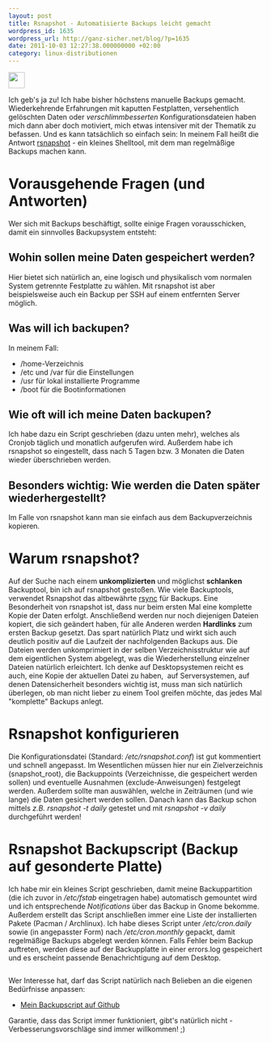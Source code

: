 ```yaml
---
layout: post
title: Rsnapshot - Automatisierte Backups leicht gemacht
wordpress_id: 1635
wordpress_url: http://ganz-sicher.net/blog/?p=1635
date: 2011-10-03 12:27:38.000000000 +02:00
category: linux-distributionen
---
```

<img class="lefticon" title="backups" src="{{site.url}}/wp-content/uploads/backups.png" alt="" width="32" height="32" />

Ich geb's ja zu! Ich habe bisher höchstens manuelle Backups gemacht. Wiederkehrende Erfahrungen mit kaputten Festplatten, versehentlich gelöschten Daten oder <em>verschlimmbesserten</em> Konfigurationsdateien haben mich dann aber doch motiviert, mich etwas intensiver mit der Thematik zu befassen. Und es kann tatsächlich so einfach sein: In meinem Fall heißt die Antwort <a href="http://rsnapshot.org/">rsnapshot</a> - ein kleines Shelltool, mit dem man regelmäßige Backups machen kann.
<!--more-->

Vorausgehende Fragen (und Antworten)
====================================
Wer sich mit Backups beschäftigt, sollte einige Fragen vorausschicken, damit ein sinnvolles Backupsystem entsteht:

Wohin sollen meine Daten gespeichert werden?
---------------------------------------------
Hier bietet sich natürlich an, eine logisch und physikalisch vom normalen System getrennte Festplatte zu wählen. Mit rsnapshot ist aber beispielsweise auch ein Backup per SSH auf einem entfernten Server möglich.

Was will ich backupen?
----------------------
In meinem Fall:
* /home-Verzeichnis
* /etc und /var für die Einstellungen
* /usr für lokal installierte Programme
* /boot für die Bootinformationen


Wie oft will ich meine Daten backupen?
----------------------------------------
Ich habe dazu ein Script geschrieben (dazu unten mehr), welches als Cronjob täglich und monatlich aufgerufen wird. Außerdem habe ich rsnapshot so eingestellt, dass nach 5 Tagen bzw. 3 Monaten die Daten wieder überschrieben werden.

Besonders wichtig: Wie werden die Daten später wiederhergestellt?
-------------------------------------------------------------------
Im Falle von rsnapshot kann man sie einfach aus dem Backupverzeichnis kopieren.

Warum rsnapshot?
=================
Auf der Suche nach einem <strong>unkomplizierten</strong> und möglichst <strong>schlanken</strong> Backuptool, bin ich auf rsnapshot gestoßen. Wie viele Backuptools, verwendet Rsnapshot das altbewährte <a href="http://wiki.ubuntuusers.de/rsync">rsync</a> für Backups. Eine Besonderheit von rsnapshot ist, dass nur beim ersten Mal eine komplette Kopie der Daten erfolgt. Anschließend werden nur noch diejenigen Dateien kopiert, die sich geändert haben, für alle Anderen werden <strong>Hardlinks</strong> zum ersten Backup gesetzt. Das spart natürlich Platz und wirkt sich auch deutlich positiv auf die Laufzeit der nachfolgenden Backups aus.
Die Dateien werden unkomprimiert in der selben Verzeichnisstruktur wie auf dem eigentlichen System abgelegt, was die Wiederherstellung einzelner Dateien natürlich erleichtert.
Ich denke auf Desktopsystemen reicht es auch, eine Kopie der aktuellen Datei zu haben,  auf Serversystemen, auf denen Datensicherheit besonders wichtig ist, muss man sich natürlich überlegen, ob man nicht lieber zu einem Tool greifen möchte, das jedes Mal "komplette" Backups anlegt.

Rsnapshot konfigurieren
=======================
Die Konfigurationsdatei (Standard: <em>/etc/rsnapshot.conf</em>) ist gut kommentiert und schnell angepasst. Im Wesentlichen müssen hier nur ein Zielverzeichnis (snapshot_root), die Backuppoints (Verzeichnisse, die gespeichert werden sollen) und eventuelle Ausnahmen (exclude-Anweisungen) festgelegt werden. Außerdem sollte man auswählen, welche in Zeiträumen (und wie lange) die Daten gesichert werden sollen. Danach kann das Backup schon mittels <em>z.B. rsnapshot -t daily</em> getestet und mit <em>rsnapshot -v daily</em> durchgeführt werden!

Rsnapshot Backupscript (Backup auf gesonderte Platte)
========================================================
Ich habe mir ein kleines Script geschrieben, damit meine Backuppartition (die ich zuvor in <em>/etc/fstab</em> eingetragen habe) automatisch gemountet wird und ich entsprechende <em>Notifications</em> über das Backup in Gnome bekomme. Außerdem erstellt das Script anschließen immer eine Liste der installierten Pakete (Pacman / Archlinux). Ich habe dieses Script unter <em>/etc/cron.daily</em> sowie (in angepasster Form) nach <em>/etc/cron.monthly</em> gepackt, damit regelmäßige Backups abgelegt werden können. Falls Fehler beim Backup auftreten, werden diese auf der Backupplatte in einer errors.log gespeichert und es erscheint passende Benachrichtigung auf dem Desktop.

<img class="borderimg centered" src="{{site.url}}/wp-content/uploads/backup_successful-300x36.png" alt="" />

Wer Interesse hat, darf das Script natürlich nach Belieben an die eigenen Bedürfnisse anpassen:

* [Mein Backupscript auf Github](https://github.com/pylight/scripthub/tree/master/bash/dailybackup)

Garantie, dass das Script immer funktioniert, gibt's natürlich nicht - Verbesserungsvorschläge sind immer willkommen! ;)
